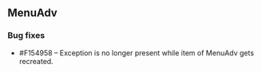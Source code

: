 ## MenuAdv

### Bug fixes

* \#F154958 – Exception is no longer present while item of MenuAdv gets recreated.

